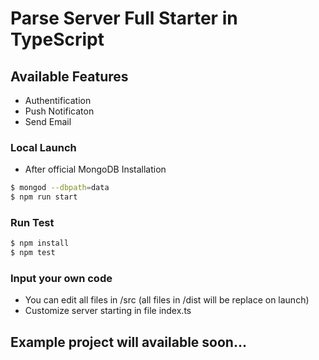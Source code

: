 # Parse Server Full Starter in TypeScript

## Available Features

* Authentification
* Push Notificaton
* Send Email

### Local Launch

* After official MongoDB Installation
```bash
$ mongod --dbpath=data
$ npm run start
```

### Run Test

```bash
$ npm install
$ npm test
```
### Input your own code

* You can edit all files in /src (all files in /dist will be replace on launch)
* Customize server starting in file index.ts

## Example project will available soon...
